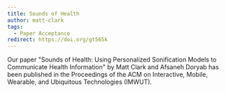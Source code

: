 ```yaml
---
title: Sounds of Health
author: matt-clark
tags:
  - Paper Acceptance
redirect: https://doi.org/gt565k
---
```


Our paper "Sounds of Health: Using Personalized Sonification Models to Communicate Health Information" by Matt Clark and Afsaneh Doryab has been published in the Proceedings of the ACM on Interactive, Mobile, Wearable, and Ubiquitous Technologies (IMWUT).